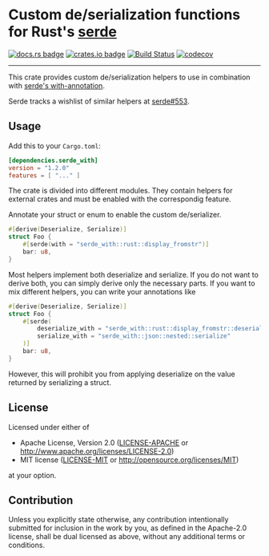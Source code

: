 # Custom de/serialization functions for Rust's [serde](https://serde.rs)

[![docs.rs badge](https://docs.rs/serde_with/badge.svg)](https://docs.rs/serde_with/)
[![crates.io badge](https://img.shields.io/crates/v/serde_with.svg)](https://crates.io/crates/serde_with/)
[![Build Status](https://travis-ci.org/jonasbb/serde_with.svg?branch=master)](https://travis-ci.org/jonasbb/serde_with)
[![codecov](https://codecov.io/gh/jonasbb/serde_with/branch/master/graph/badge.svg)](https://codecov.io/gh/jonasbb/serde_with)

---

This crate provides custom de/serialization helpers to use in combination with [serde's with-annotation][with-annotation].

Serde tracks a wishlist of similar helpers at [serde#553].

## Usage

Add this to your `Cargo.toml`:

```toml
[dependencies.serde_with]
version = "1.2.0"
features = [ "..." ]
```

The crate is divided into different modules.
They contain helpers for external crates and must be enabled with the correspondig feature.

Annotate your struct or enum to enable the custom de/serializer.

```rust
#[derive(Deserialize, Serialize)]
struct Foo {
    #[serde(with = "serde_with::rust::display_fromstr")]
    bar: u8,
}
```

Most helpers implement both deserialize and serialize.
If you do not want to derive both, you can simply derive only the necessary parts.
If you want to mix different helpers, you can write your annotations like

```rust
#[derive(Deserialize, Serialize)]
struct Foo {
    #[serde(
        deserialize_with = "serde_with::rust::display_fromstr::deserialize",
        serialize_with = "serde_with::json::nested::serialize"
    )]
    bar: u8,
}
```

However, this will prohibit you from applying deserialize on the value returned by serializing a struct.

[with-annotation]: https://serde.rs/field-attrs.html#serdewith--module
[serde#553]: https://github.com/serde-rs/serde/issues/553

## License

Licensed under either of

* Apache License, Version 2.0 ([LICENSE-APACHE](LICENSE-APACHE) or http://www.apache.org/licenses/LICENSE-2.0)
* MIT license ([LICENSE-MIT](LICENSE-MIT) or http://opensource.org/licenses/MIT)

at your option.

## Contribution

Unless you explicitly state otherwise, any contribution intentionally submitted
for inclusion in the work by you, as defined in the Apache-2.0 license, shall
be dual licensed as above, without any additional terms or conditions.
